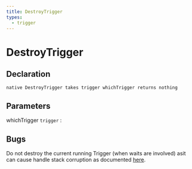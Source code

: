 ```yaml
---
title: DestroyTrigger
types:
  - trigger
---
```


# DestroyTrigger

## Declaration

```jass
native DestroyTrigger takes trigger whichTrigger returns nothing
```

## Parameters
whichTrigger `trigger`
: 

## Bugs 
Do not destroy the current running Trigger (when waits are involved) asit can cause handle stack corruption as documented [here](http://www.wc3c.net/showthread.php?t=110519).
